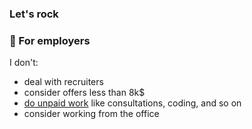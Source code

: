 ### Let's rock 

<!--
**godcodehunter/godcodehunter** is a ✨ _special_ ✨ repository because its `README.md` (this file) appears on your GitHub profile.

Here are some ideas to get you started:

- 🔭 I’m currently working on ...
- 🌱 I’m currently learning ...
- 👯 I’m looking to collaborate on ...
- 🤔 I’m looking for help with ...
- 💬 Ask me about ...
- 📫 How to reach me: ...
- 😄 Pronouns: ...
- ⚡ Fun fact: ...
-->

### 💼 For employers
I don't:
  - deal with recruiters 
  - consider offers less than 8k$
  - [do unpaid work](https://www.youtube.com/watch?v=FFrag8ll85w) like consultations, coding, and so on 
  - consider working from the office
